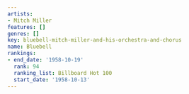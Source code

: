 ```yaml
---
artists:
- Mitch Miller
features: []
genres: []
key: bluebell-mitch-miller-and-his-orchestra-and-chorus
name: Bluebell
rankings:
- end_date: '1958-10-19'
  rank: 94
  ranking_list: Billboard Hot 100
  start_date: '1958-10-13'
---
```


